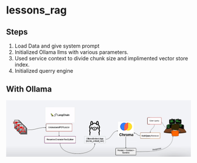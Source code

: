 # lessons_rag

## Steps

1. Load Data and give system prompt
2. Initialized Ollama llms with various parameters.
3. Used service context to divide chunk size and implimented vector store index.
4. Initialized querry engine

## With Ollama

![alt text](image.png)
